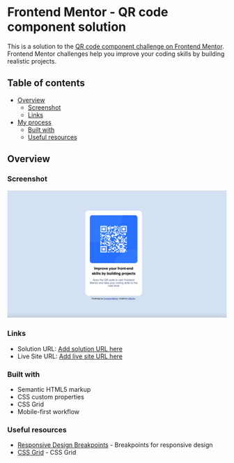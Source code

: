 # Frontend Mentor - QR code component solution

This is a solution to the [QR code component challenge on Frontend Mentor](https://www.frontendmentor.io/challenges/qr-code-component-iux_sIO_H). Frontend Mentor challenges help you improve your coding skills by building realistic projects.

## Table of contents

- [Overview](#overview)
  - [Screenshot](#screenshot)
  - [Links](#links)
- [My process](#my-process)
  - [Built with](#built-with)
  - [Useful resources](#useful-resources)

## Overview

### Screenshot

![](./images/screenshot.png)

### Links

- Solution URL: [Add solution URL here](https://github.com/chanchala-amar/qr-code-component-main)
- Live Site URL: [Add live site URL here](https://chanchala-amar.github.io/qr-code-component-main/)

### Built with

- Semantic HTML5 markup
- CSS custom properties
- CSS Grid
- Mobile-first workflow

### Useful resources

- [Responsive Design Breakpoints](https://www.browserstack.com/guide/responsive-design-breakpoints) - Breakpoints for responsive design
- [CSS Grid](https://developer.mozilla.org/en-US/docs/Web/CSS/CSS_Grid_Layout) - CSS Grid
